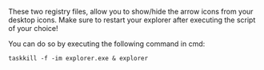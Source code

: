 These two registry files, allow you to show/hide the arrow icons from your desktop icons.
Make sure to restart your explorer after executing the script of your choice!

You can do so by executing the following command in cmd:
```batch
taskkill -f -im explorer.exe & explorer
```